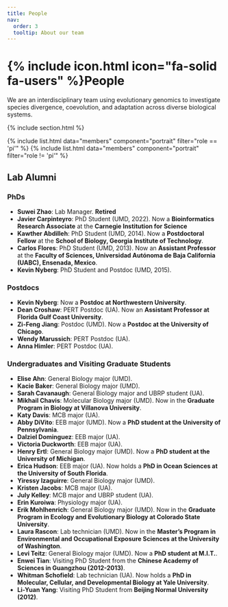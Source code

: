 ```yaml
---
title: People
nav:
  order: 3
  tooltip: About our team
---
```


# {% include icon.html icon="fa-solid fa-users" %}People

We are an interdisciplinary team using evolutionary genomics to investigate species divergence, coevolution, and adaptation across diverse biological systems.

{% include section.html %}

{% include list.html data="members" component="portrait" filter="role == 'pi'" %}
{% include list.html data="members" component="portrait" filter="role != 'pi'" %}

## **Lab Alumni**

### **PhDs**
- **Suwei Zhao**: Lab Manager. **Retired**
- **Javier Carpinteyro**: PhD Student (UMD, 2022). Now a **Bioinformatics Research Associate** at the **Carnegie Institution for Science**
- **Kawther Abdilleh**: PhD Student (UMD, 2014). Now a **Postdoctoral Fellow** at the **School of Biology, Georgia Institute of Technology**.
- **Carlos Flores**: PhD Student (UMD, 2013). Now an **Assistant Professor** at the **Faculty of Sciences, Universidad Autónoma de Baja California (UABC), Ensenada, Mexico**.
- **Kevin Nyberg**: PhD Student and Postdoc (UMD, 2015).

### **Postdocs**
- **Kevin Nyberg**: Now a **Postdoc at Northwestern University**.
- **Dean Croshaw**: PERT Postdoc (UA). Now an **Assistant Professor at Florida Gulf Coast University**.
- **Zi-Feng Jiang**: Postdoc (UMD). Now a **Postdoc at the University of Chicago**.
- **Wendy Marussich**: PERT Postdoc (UA).
- **Anna Himler**: PERT Postdoc (UA).

### **Undergraduates and Visiting Graduate Students**
- **Elise Ahn**: General Biology major (UMD).
- **Kacie Baker**: General Biology major (UMD).
- **Sarah Cavanaugh**: General Biology major and UBRP student (UA).
- **Mikhail Chavis**: Molecular Biology major (UMD). Now in the **Graduate Program in Biology at Villanova University**.
- **Katy Davis**: MCB major (UA).
- **Abby DiVito**: EEB major (UMD). Now a **PhD student at the University of Pennsylvania**.
- **Dalziel Dominguez**: EEB major (UA).
- **Victoria Duckworth**: EEB major (UA).
- **Henry Ertl**: General Biology major (UMD). Now a **PhD student at the University of Michigan**.
- **Erica Hudson**: EEB major (UA). Now holds a **PhD in Ocean Sciences at the University of South Florida**.
- **Yiressy Izaguirre**: General Biology major (UMD).
- **Kristen Jacobs**: MCB major (UA).
- **July Kelley**: MCB major and UBRP student (UA).
- **Erin Kuroiwa**: Physiology major (UA).
- **Erik Mohlhenrich**: General Biology major (UMD). Now in the **Graduate Program in Ecology and Evolutionary Biology at Colorado State University**.
- **Laura Rascon**: Lab technician (UMD). Now in the **Master’s Program in Environmental and Occupational Exposure Sciences at the University of Washington**.
- **Levi Teitz**: General Biology major (UMD). Now a **PhD student at M.I.T.**.
- **Enwei Tian**: Visiting PhD Student from the **Chinese Academy of Sciences in Guangzhou (2012-2013)**.
- **Whitman Schofield**: Lab technician (UA). Now holds a **PhD in Molecular, Cellular, and Developmental Biology at Yale University**.
- **Li-Yuan Yang**: Visiting PhD Student from **Beijing Normal University (2012)**.